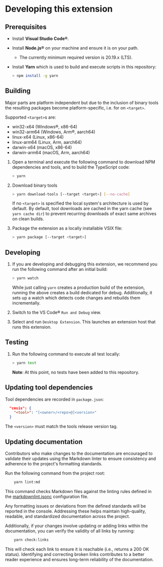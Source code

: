 # Developing this extension

## Prerequisites

- Install **Visual Studio Code®**.
- Install **Node.js®** on your machine and ensure it is on your path.
    - The currently minimum required version is 20.19.x (LTS).
- Install **Yarn** which is used to build and execute scripts in this repository:

  ```sh
  > npm install -g yarn
  ```

## Building

Major parts are platform independent but due to the inclusion of binary tools the resulting
packages become platform-specific, i.e. for on `<target>`.

Supported `<target>`s are:

- win32-x64 (Windows®, x86-64)
- win32-arm64 (Windows, Arm®, aarch64)
- linux-x64 (Linux, x86-64)
- linux-arm64 (Linux, Arm, aarch64)
- darwin-x64 (macOS, x86-64)
- darwin-arm64 (macOS, Arm, aarch64)

1. Open a terminal and execute the following command to download NPM dependencies and tools, and
   to build the TypeScript code:

    ```sh
    > yarn
    ```

2. Download binary tools

    ```sh
    > yarn download-tools [--target <target>] [--no-cache]
    ```

    If no `<target>` is specified the local system's architecture is used by default.
    By default, tool downloads are cached in the yarn cache (see `yarn cache dir`) to prevent
    recurring downloads of exact same archives on clean builds.

3. Package the extension as a locally installable VSIX file:

    ```sh
    > yarn package [--target <target>]
    ```

## Developing

1. If you are developing and debugging this extension, we recommend you run the following command
   after an initial build:

    ```sh
    > yarn watch
    ```

    While just calling `yarn` creates a production build of the extension, running the above
    creates a build dedicated for debug. Additionally, it sets up a watch which detects code
    changes and rebuilds them incrementally.

2. Switch to the VS Code® `Run and Debug` view.

3. Select and run `Desktop Extension`. This launches an extension host that runs this extension.

## Testing

1. Run the following command to execute all test locally:

    ```sh
    > yarn test
    ```

    **Note**: At this point, no tests have been added to this repository.

## Updating tool dependencies

Tool dependencies are recorded in `package.json`:

```json
  "cmsis": {
    "<tool>": "[<owner>/<repo>@]<version>"
  }
````

The `<version>` must match the tools release version tag.

## Updating documentation

Contributors who make changes to the documentation are encouraged to validate their updates using the
Markdown linter to ensure consistency and adherence to the project's formatting standards.

Run the following command from the project root:

```bash
    yarn lint:md
````

This command checks Markdown files against the linting rules defined in the
[markdownlint.jsonc](./.github/markdownlint.jsonc) configuration file.

Any formatting issues or deviations from the defined standards will be reported in the console. Addressing these helps
maintain high-quality, readable, and standardized documentation across the project.

Additionally, if your changes involve updating or adding links within the documentation, you can verify the validity
of all links by running:

```bash
    yarn check:links
````

This will check each link to ensure it is reachable (i.e., returns a 200 OK status). Identifying and correcting broken
links contributes to a better reader experience and ensures long-term reliability of the documentation.

